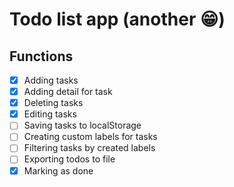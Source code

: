 # Todo list app (another 😁)

## Functions
- [x] Adding tasks
- [x] Adding detail for task
- [x] Deleting tasks
- [x] Editing tasks
- [ ] Saving tasks to localStorage
- [ ] Creating custom labels for tasks
- [ ] Filtering tasks by created labels
- [ ] Exporting todos to file
- [x] Marking as done
